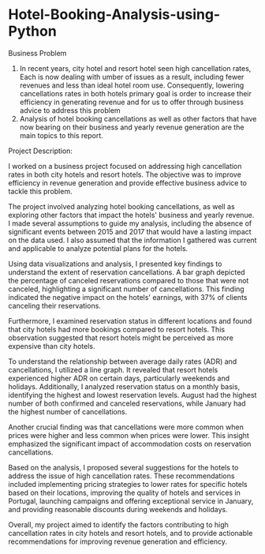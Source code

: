 # Hotel-Booking-Analysis-using-Python
Business Problem

1. In recent years, city hotel and resort hotel seen high cancellation rates, Each is now dealing with umber of issues as a result, including fewer revenues and less than ideal hotel room use. Consequently, lowering cancellations rates in both hotels primary goal is order to increase their efficiency  in generating revenue and for us to offer through business advice to address this problem
2. Analysis of hotel booking cancellations as well as other factors that have now bearing on their business and yearly revenue generation are the main topics to this report.

Project Description:

I worked on a business project focused on addressing high cancellation rates in both city hotels and resort hotels. The objective was to improve efficiency in revenue generation and provide effective business advice to tackle this problem. 

The project involved analyzing hotel booking cancellations, as well as exploring other factors that impact the hotels' business and yearly revenue. I made several assumptions to guide my analysis, including the absence of significant events between 2015 and 2017 that would have a lasting impact on the data used. I also assumed that the information I gathered was current and applicable to analyze potential plans for the hotels.

Using data visualizations and analysis, I presented key findings to understand the extent of reservation cancellations. A bar graph depicted the percentage of canceled reservations compared to those that were not canceled, highlighting a significant number of cancellations. This finding indicated the negative impact on the hotels' earnings, with 37% of clients canceling their reservations.

Furthermore, I examined reservation status in different locations and found that city hotels had more bookings compared to resort hotels. This observation suggested that resort hotels might be perceived as more expensive than city hotels.

To understand the relationship between average daily rates (ADR) and cancellations, I utilized a line graph. It revealed that resort hotels experienced higher ADR on certain days, particularly weekends and holidays. Additionally, I analyzed reservation status on a monthly basis, identifying the highest and lowest reservation levels. August had the highest number of both confirmed and canceled reservations, while January had the highest number of cancellations.

Another crucial finding was that cancellations were more common when prices were higher and less common when prices were lower. This insight emphasized the significant impact of accommodation costs on reservation cancellations.

Based on the analysis, I proposed several suggestions for the hotels to address the issue of high cancellation rates. These recommendations included implementing pricing strategies to lower rates for specific hotels based on their locations, improving the quality of hotels and services in Portugal, launching campaigns and offering exceptional service in January, and providing reasonable discounts during weekends and holidays.

Overall, my project aimed to identify the factors contributing to high cancellation rates in city hotels and resort hotels, and to provide actionable recommendations for improving revenue generation and efficiency.
